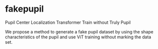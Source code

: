 # fakepupil

Pupil Center Localization Transformer Train without Truly Pupil

We propose a method to generate a fake pupil dataset by using the shape characteristics of the pupil and use ViT training without marking the data set. 
